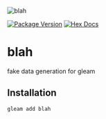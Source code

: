 ![blah](https://raw.githubusercontent.com/massivefermion/blah/main/logo.png)

[![Package Version](https://img.shields.io/hexpm/v/blah)](https://hex.pm/packages/blah)
[![Hex Docs](https://img.shields.io/badge/hex-docs-ffaff3)](https://hexdocs.pm/blah/)

# blah

fake data generation for gleam

## Installation

```sh
gleam add blah
```
